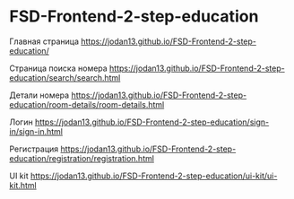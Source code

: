 # FSD-Frontend-2-step-education

Главная страница https://jodan13.github.io/FSD-Frontend-2-step-education/

Cтраница поиска номера https://jodan13.github.io/FSD-Frontend-2-step-education/search/search.html

Детали номера https://jodan13.github.io/FSD-Frontend-2-step-education/room-details/room-details.html

Логин https://jodan13.github.io/FSD-Frontend-2-step-education/sign-in/sign-in.html

Регистрация https://jodan13.github.io/FSD-Frontend-2-step-education/registration/registration.html

UI kit https://jodan13.github.io/FSD-Frontend-2-step-education/ui-kit/ui-kit.html
